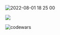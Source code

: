 

![2022-08-01 18 25 00](https://user-images.githubusercontent.com/62443897/182222915-4c76a87c-c961-4d76-9b9e-4a58a7d050ed.jpg)

![](https://komarev.com/ghpvc/?username=AnnaBaraulina)

![codewars](https://www.codewars.com/users/AnnaBaraulina/badges/micro)
